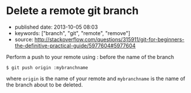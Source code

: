 # Delete a remote git branch

- published date: 2013-10-05 08:03
- keywords: ["branch", "git", "remote", "remove"]
- source: http://stackoverflow.com/questions/315911/git-for-beginners-the-definitive-practical-guide/5977604#5977604


Perform a push to your remote using : before the name of the branch

    $ git push origin :mybranchname

where `origin` is the name of your remote and `mybranchname` is the
name of the branch about to be deleted.

